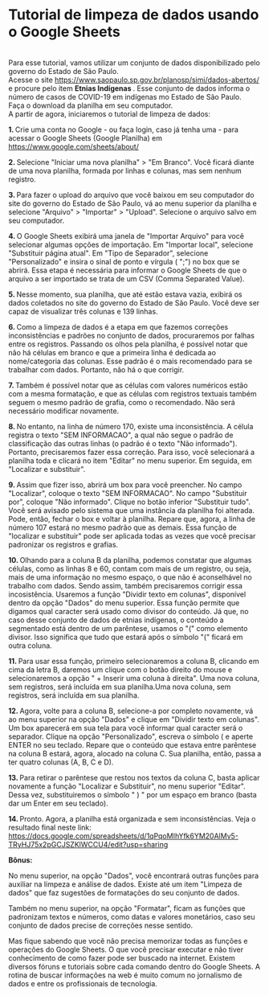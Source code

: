 # Tutorial de limpeza de dados usando o Google Sheets

<br> Para esse tutorial, vamos utilizar um conjunto de dados disponibilizado pelo governo do Estado de São Paulo.
<br> Acesse o site https://www.saopaulo.sp.gov.br/planosp/simi/dados-abertos/ e procure pelo item <b> Etnias Indígenas </b>. Esse conjunto de dados informa o número de casos de COVID-19 em indígenas mo Estado de São Paulo.
<br> Faça o download da planilha em seu computador.
<br> A partir de agora, iniciaremos o tutorial de limpeza de dados:

<b> <p> 1. </b> Crie uma conta no Google - ou faça login, caso já tenha uma - para acessar o Google Sheets (Google Planilha) em https://www.google.com/sheets/about/
<b> <p> 2. </b> Selecione "Iniciar uma nova planilha" > "Em Branco". Você ficará diante de uma nova planilha, formada por linhas e colunas, mas sem nenhum registro.
<b> <p> 3. </b> Para fazer o upload do arquivo que você baixou em seu computador do site do governo do Estado de São Paulo, vá ao menu superior da planilha e selecione "Arquivo" > "Importar" > "Upload". Selecione o arquivo salvo em seu computador.
<b> <p> 4. </b> O Google Sheets exibirá uma janela de "Importar Arquivo" para você selecionar algumas opções de importação. Em "Importar local", selecione "Substituir página atual". Em "Tipo de Separador", selecione "Personalizado" e insira o sinal de ponto e vírgula ( ";") no box que se abrirá. Essa etapa é necessária para informar o Google Sheets de que o arquivo a ser importado se trata de um CSV (Comma Separated Value).
<b> <p> 5. </b> Nesse momento, sua planilha, que até estão estava vazia, exibirá os dados coletados no site do governo do Estado de São Paulo. Você deve ser capaz de visualizar três colunas e 139 linhas. 
<b> <p> 6. </b>Como a limpeza de dados é a etapa em que fazemos correções inconsistências e padrões no conjunto de dados, procuraremos por falhas entre os registros. Passando os olhos pela planilha, é possível notar que não há células em branco e que a primeira linha é dedicada ao nome/categoria das colunas. Esse padrão é o mais recomendado para se trabalhar com dados. Portanto, não há o que corrigir.
<b> <p> 7. </b> Também é possível notar que as células com valores numéricos estão com a mesma formatação, e que as células com registros textuais também seguem o mesmo padrão de grafia, como o recomendado. Não será necessário modificar novamente.
<b> <p> 8. </b> No entanto, na linha de número 170, existe uma inconsistência. A célula registra o texto "SEM INFORMACAO", a qual não segue o padrão de classificação das outras linhas (o padrão é o texto "Não informado"). Portanto, precisaremos fazer essa correção. Para isso, você selecionará a planilha toda e clicará no item "Editar" no menu superior. Em seguida, em "Localizar e substituir". 
<b> <p> 9. </b> Assim que fizer isso, abrirá um box para você preencher. No campo "Localizar", coloque o texto "SEM INFORMACAO". No campo "Substituir por", coloque "Não informado". Clique no botão inferior "Substituir tudo". Você será avisado pelo sistema que uma instância da planilha foi alterada. Pode, então, fechar o box e voltar à planilha. Repare que, agora, a linha de número 107 estará no mesmo padrão que as demais. Essa função de "localizar e substituir" pode ser aplicada todas as vezes que você precisar padronizar os registros e grafias.  <br> 
<b> <p> 10. </b> Olhando para a coluna B da planilha, podemos constatar que algumas células, como as linhas 8 e 60, contam com mais de um registro, ou seja, mais de uma informação no mesmo espaço, o que não é aconselhável no trabalho com dados. Sendo assim, também precisaremos corrigir essa incosistência. Usaremos a função "Dividir texto em colunas", disponível dentro da opção "Dados" do menu superior. Essa função permite que digamos qual caracter será usado como divisor do conteúdo. Já que, no caso desse conjunto de dados de etnias indígenas, o conteúdo a segmentado está dentro de um parêntese, usamos o "(" como elemento divisor. Isso significa que tudo que estará após o símbolo "(" ficará em outra coluna. 
<b> <p> 11. </b> Para usar essa função, primeiro selecionaremos a coluna B, clicando em cima da letra B, daremos um clique com o botão direito do mouse e selecionaremos a opção " + Inserir uma coluna à direita". Uma nova coluna, sem registros, será incluída em sua planilha.Uma nova coluna, sem registros, será incluída em sua planilha.  
<b> <p> 12. </b> Agora, volte para a coluna B, selecione-a por completo novamente, vá ao menu superior na opção "Dados" e clique em "Dividir texto em colunas". Um box aparecerá em sua tela para você informar qual caracter será o separador. Clique na opção "Personalizado", escreva o símbolo ( e aperte ENTER no seu teclado. Repare que o conteúdo que estava entre parêntese na coluna B estará, agora, alocado na coluna C. Sua planilha, então, passa a ter quatro colunas (A, B, C e D).
<b> <p> 13. </b> Para retirar o parêntese que restou nos textos da coluna C, basta aplicar novamente a função "Localizar e Substituir", no menu superior "Editar". Dessa vez, substituiremos o símbolo " ) " por um espaço em branco (basta dar um Enter em seu teclado). 
<b> <p> 14. </b> Pronto. Agora, a planilha está organizada e sem inconsistências. Veja o resultado final neste link: https://docs.google.com/spreadsheets/d/1qPqoMIhYfk6YM20AlMv5-TRyHJ75x2pGCJSZKlWCCU4/edit?usp=sharing
  <br> <p> <b> Bônus:  </b>
<p> No menu superior, na opção "Dados", você encontrará outras funções para auxiliar na limpeza e análise de dados. Existe até um item "Limpeza de dados" que faz sugestões de formatações do seu conjunto de dados.
<p> Também no menu superior, na opção "Formatar", ficam as funções que padronizam textos e números, como datas e valores monetários, caso seu conjunto de dados precise de correções nesse sentido.
<p> Mas fique sabendo que você não precisa memorizar todas as funções e operações do Google Sheets. O que você precisar executar e não tiver conhecimento de como fazer pode ser buscado na internet. Existem diversos fóruns e tutoriais sobre cada comando dentro do Google Sheets. A rotina de buscar informações na web é muito comum no jornalismo de dados e entre os profissionais de tecnologia. 
 
